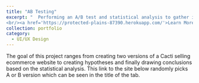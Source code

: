 ```yaml
---
title: "AB Testing"
excerpt: "  Performing an A/B test and statistical analysis to gather insight into two different UI designs. 
<br/><a href='https://protected-plains-87390.herokuapp.com/'>Learn More</a><br/><img src='/images/ab.png' width='450'>"
collection: portfolio
category:
  - UI/UX Design
---
```

<p>
    The goal of this project ranges from creating two versions of a Cacti selling ecommerce website to creating hypotheses and finally
    drawing conclusions based on the statistical analysis. This link to the site below randomly picks A or B version which can be seen in
    the title of the tab.
  </p>
